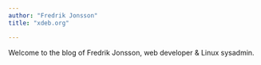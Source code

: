 ```yaml
---
author: "Fredrik Jonsson"
title: "xdeb.org"

---
```


Welcome to the blog of Fredrik Jonsson, web developer & Linux sysadmin.